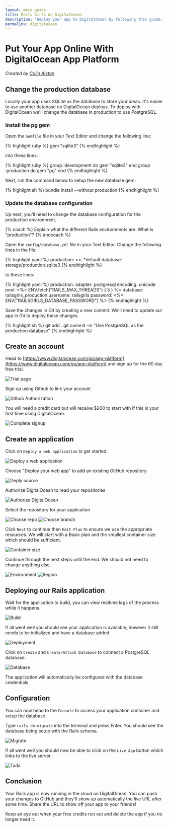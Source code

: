 ```yaml
---
layout: main_guide
title: Rails Girls on DigitalOcean
description: "Deploy your app to DigitalOcean by following this guide."
permalink: digitalocean
---
```


# Put Your App Online With DigitalOcean App Platform

*Created by [Colin Alston](https://github.com/calston)*

## Change the production database

Locally your app uses SQLite as the database to store your ideas. It's easier to use another database on DigitalOcean deploys. To deploy with DigitalOcean we'll change the database in production to use PostgreSQL.

### Install the pg gem

Open the `Gemfile` file in your Text Editor and change the following line:

{% highlight ruby %}
gem "sqlite3"
{% endhighlight %}

into these lines:

{% highlight ruby %}
group :development do
  gem "sqlite3"
end
group :production do
  gem "pg"
end
{% endhighlight %}

Next, run the command below to setup the new database gem:

{% highlight sh %}
bundle install --without production
{% endhighlight %}

### Update the database configuration

Up next, you'll need to change the database configuration for the production environment.

{% coach %}
Explain what the different Rails environments are. What is "production"?
{% endcoach %}

Open the `config/database.yml` file in your Text Editor. Change the following lines in the file:

{% highlight yaml %}
production:
  <<: *default
  database: storage/production.sqlite3
{% endhighlight %}

to these lines:

{% highlight yaml %}
production:
  adapter: postgresql
  encoding: unicode
  pool: <%= ENV.fetch("RAILS_MAX_THREADS") { 5 } %>
  database: railsgirls_production
  username: railsgirls
  password: <%= ENV["RAILSGIRLS_DATABASE_PASSWORD"] %>
{% endhighlight %}

Save the changes in Git by creating a new commit. We'll need to update our app in Git to deploy these changes.

{% highlight sh %}
git add .
git commit -m "Use PostgreSQL as the production database"
{% endhighlight %}

## Create an account

Head to [https://www.digitalocean.com/go/app-platform](https://www.digitalocean.com/go/app-platform) and sign up for the 60 day free trial.

![Trial page](/images/digitalocean/1.png)

Sign up using Github to link your account

![Github Authorization](/images/digitalocean/githuboauth.png)

You will need a credit card but will receive $200 to start with if this is your first time using DigitalOcean.

![Complete signup](/images/digitalocean/2.png)

## Create an application

Click on `Deploy a web application` to get started.

![Deploy a web application](/images/digitalocean/create-app-1.png)

Choose "Deploy your web app" to add an existing GitHub repository

![Deply source](/images/digitalocean/create-app-2.png)

Authorize DigitalOcean to read your repositories

![Authorize DigitalOcean](/images/digitalocean/create-app-3.png)

Select the repository for your application

![Choose repo](/images/digitalocean/create-app-4.png)
![Choose branch](/images/digitalocean/create-app-5.png)

Click `Next` to continue then `Edit Plan` to ensure we use the appropriate resources. We will start with a Basic plan and the smallest container size which should be sufficient.

![Container size](/images/digitalocean/create-app-7.png)

Continue through the next steps until the end. We should not need to change anything else.

![Environment](/images/digitalocean/create-app-8.png)
![Region](/images/digitalocean/create-app-9.png)

## Deploying our Rails application

Wait for the application to build, you can view realtime logs of the process while it happens.

![Build](/images/digitalocean/building.png)

If all went well you should see your application is available, however it still needs to be initialized and have a database added.

![Deployment](/images/digitalocean/deploy.png)

Click on `Create` and `Create/Attach Database` to connect a PostgreSQL database.

![Database](/images/digitalocean/database.png)

The application will automatically be configured with the database credentials

## Configuration
You can now head to the `Console` to access your application container and setup the database.

Type `rails db:migrate` into the terminal and press Enter. You should see the database being setup with the Rails schema.

![Migrate](/images/digitalocean/migrate.png)

If all went well you should now be able to click on the `Live App` button which links to the live server.

![Tada](/images/digitalocean/fin.png)

## Conclusion

Your Rails app is now running in the cloud on DigitalOcean. You can push your changes to GitHub and they'll show up automatically the live URL after some time. Share the URL to show off your app to your friends!

Keep an eye out when your free credits run out and delete the app if you no longer need it.
